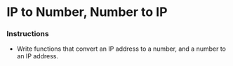 # IP to Number, Number to IP

### Instructions

* Write functions that convert an IP address to a number, and a number to an IP address.